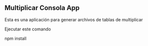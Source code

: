 
## Multiplicar Consola App

Esta es una aplicación para generar archivos de tablas de multiplicar

Ejecutar este comando

npm install
